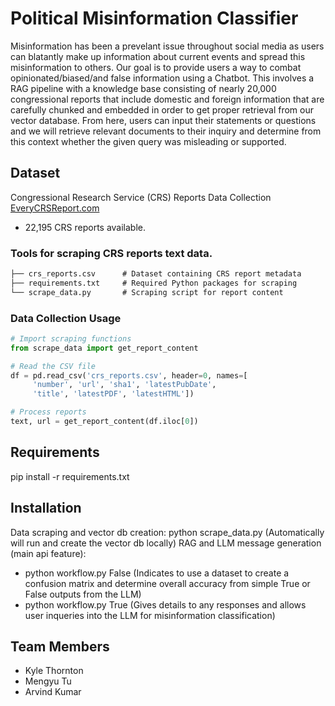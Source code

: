# Political Misinformation Classifier
Misinformation has been a prevelant issue throughout social media as users can blatantly make up information about current events and spread this misinformation to others.
Our goal is to provide users a way to combat opinionated/biased/and false information using a Chatbot. This involves a RAG pipeline with a knowledge base consisting of nearly 20,000
congressional reports that include domestic and foreign information that are carefully chunked and embedded in order to get proper retrieval from our vector database. From here, users can input their statements or questions and we will retrieve relevant documents to their inquiry and determine from this context whether the given query was misleading or supported.

## Dataset
Congressional Research Service (CRS) Reports Data Collection [EveryCRSReport.com](https://www.everycrsreport.com/)
- 22,195 CRS reports available.
  
### Tools for scraping CRS reports text data.
```markdown
├── crs_reports.csv      # Dataset containing CRS report metadata
├── requirements.txt     # Required Python packages for scraping
└── scrape_data.py       # Scraping script for report content
```

### Data Collection Usage

```python
# Import scraping functions
from scrape_data import get_report_content

# Read the CSV file
df = pd.read_csv('crs_reports.csv', header=0, names=[
     'number', 'url', 'sha1', 'latestPubDate',
     'title', 'latestPDF', 'latestHTML'])

# Process reports
text, url = get_report_content(df.iloc[0])
```

## Requirements
pip install -r requirements.txt

## Installation

Data scraping and vector db creation: python scrape_data.py (Automatically will run and create the vector db locally)
RAG and LLM message generation (main api feature): 
- python workflow.py False (Indicates to use a dataset to create a confusion matrix and determine overall accuracy from simple True or False outputs from the LLM)
- python workflow.py True (Gives details to any responses and allows user inqueries into the LLM for misinformation classification)

## Team Members
- Kyle Thornton
- Mengyu Tu
- Arvind Kumar